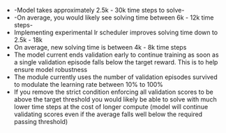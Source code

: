 - -Model takes approximately 2.5k - 30k time steps to solve-
- -On average, you would likely see solving time between 6k - 12k time steps-
- Implementing experimental lr scheduler improves solving time down to 2.5k - 18k
- On average, new solving time is between 4k - 8k time steps
- The model current ends validation early to continue training as soon as a single validation episode falls below the target reward. This is to help ensure model robustness
- The module currently uses the number of validation episodes survived to modulate the learning rate between 10% to 100%
- If you remove the strict condition enforcing all validation scores to be above the target threshold you would likely be able to solve with much lower time steps at the cost of longer compute (model will continue validating scores even if the average falls well below the required passing threshold)
